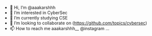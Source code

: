 - 👋 Hi, I’m @aaakarshhh
- 👀 I’m interested in CyberSec
- 🌱 I’m currently studying CSE 
- 💞️ I’m looking to collaborate on (https://github.com/topics/cybersec)
- 📫 How to reach me aaakarshhh__ @instagram
...

<!---
aaakarshhh/aaakarshhh is a ✨ special ✨ repository because its `README.md` (this file) appears on your GitHub profile.
You can click the Preview link to take a look at your changes.
--->
